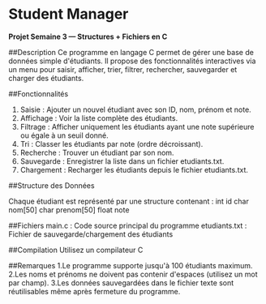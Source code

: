 # Student Manager

**Projet Semaine 3 — Structures + Fichiers en C**

##Description
Ce programme en langage C permet de gérer une base de données simple d'étudiants. Il propose des fonctionnalités interactives via un menu pour saisir, afficher, trier, filtrer, rechercher, sauvegarder et charger des étudiants.

##Fonctionnalités

1. Saisie : Ajouter un nouvel étudiant avec son ID, nom, prénom et note.
2. Affichage : Voir la liste complète des étudiants.
3. Filtrage : Afficher uniquement les étudiants ayant une note supérieure ou égale à un seuil donné.
4. Tri : Classer les étudiants par note (ordre décroissant).
5. Recherche : Trouver un étudiant par son nom.
6. Sauvegarde : Enregistrer la liste dans un fichier etudiants.txt.
7. Chargement : Recharger les étudiants depuis le fichier etudiants.txt.
   
##Structure des Données

Chaque étudiant est représenté par une structure contenant :
int id
char nom[50]
char prenom[50]
float note

##Fichiers
main.c : Code source principal du programme
etudiants.txt : Fichier de sauvegarde/chargement des étudiants

##Compilation
Utilisez un compilateur C

##Remarques
1.Le programme supporte jusqu'à 100 étudiants maximum.
2.Les noms et prénoms ne doivent pas contenir d'espaces (utilisez un mot par champ).
3.Les données sauvegardées dans le fichier texte sont réutilisables même après fermeture du programme.
